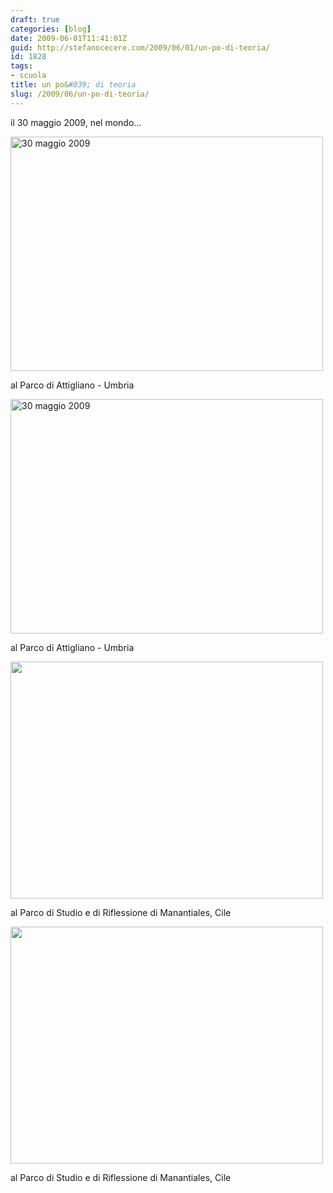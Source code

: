 ```yaml
---
draft: true
categories: [blog]
date: 2009-06-01T11:41:01Z
guid: http://stefanocecere.com/2009/06/01/un-po-di-teoria/
id: 1828
tags:
- scuola
title: un po&#039; di teoria
slug: /2009/06/un-po-di-teoria/
---
```


il 30 maggio 2009, nel mondo…

<div style="width: 500px" class="wp-caption alignnone">
  <a title="30 maggio 2009 di Stefano Cecere, su Flickr" href="http://www.flickr.com/photos/krur/3587903843/"><img src="http://farm4.static.flickr.com/3327/3587903843_699061aa48.jpg" alt="30 maggio 2009" width="500" height="375" /></a>
  
  <p class="wp-caption-text">
    al Parco di Attigliano - Umbria
  </p>
</div>

<div style="width: 500px" class="wp-caption alignnone">
  <a href="http://www.flickr.com/photos/krur/3588710946/" title="30 maggio 2009 di Stefano Cecere, su Flickr"><img src="http://farm4.static.flickr.com/3379/3588710946_749d2d230b.jpg" width="500" height="375" alt="30 maggio 2009" /></a>
  
  <p class="wp-caption-text">
    al Parco di Attigliano - Umbria
  </p>
</div>

<div style="width: 500px" class="wp-caption alignnone">
  <a class="flickr-photo" style="text-decoration: none" title="photo sharingimg" href="http://www.flickr.com/photos/rafa2010/3582058026/"><img class="flickr-photo" src="http://farm4.static.flickr.com/3412/3582058026_f22ce99120.jpg" alt="" width="500" height="379" /></a>
  
  <p class="wp-caption-text">
    al Parco di Studio e di Riflessione di Manantiales, Cile
  </p>
</div>

<div style="width: 500px" class="wp-caption alignnone">
  <a class="flickr-photo" style="text-decoration: none" title="photo sharingimg" href="http://www.flickr.com/photos/rafa2010/3582058606/"><img class="flickr-photo" src="http://farm4.static.flickr.com/3564/3582058606_0988cdcb07.jpg" alt="" width="500" height="379" /></a>
  
  <p class="wp-caption-text">
    al Parco di Studio e di Riflessione di Manantiales, Cile
  </p>
</div>
